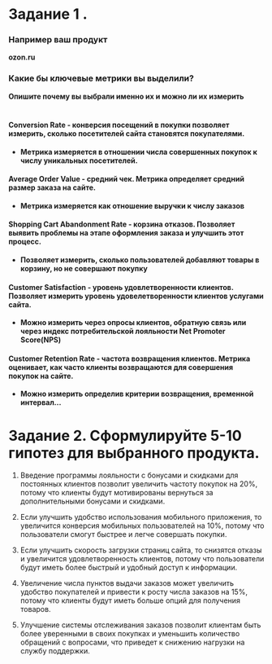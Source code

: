 # Задание 1 . 
### Например ваш продукт
**ozon.ru**
### Какие бы ключевые метрики вы выделили?
**Опишите почему вы выбрали именно их и можно ли их измерить**
#
#### Conversion Rate - конверсия посещений в покупки позволяет измерить, сколько посетителей сайта становятся покупателями. 
* **Метрика измеряется в отношении числа совершенных покупок к числу уникальных посетителей.**

#### Average Order Value - средний чек. Метрика определяет средний размер заказа на сайте. 
* **Метрика измеряется как отношение выручки к числу заказов**

#### Shopping Cart Abandonment Rate - корзина отказов. Позволяет выявить проблемы на этапе оформления заказа и улучшить этот процесс.
* **Позволяет измерить, сколько пользователей добавляют товары в корзину, но не совершают покупку**

#### Customer Satisfaction - уровень удовлетворенности клиентов. Позволяет измерить уровень удовелетворенности клиентов услугами сайта.

* **Можно измерить через опросы клиентов, обратную связь или через индекс потребительской лояльности Net Promoter Score(NPS)**

#### Customer Retention Rate - частота возвращения клиентов. Метрика оценивает, как часто клиенты возвращаются для совершения покупок на сайте.

* **Можно измерить определив критерии возвращения, временной интервал...**

##

# Задание 2. Сформулируйте 5-10 гипотез для выбранного продукта.

1. Введение программы лояльности с бонусами и скидками для постоянных клиентов позволит увеличить частоту покупок на 20%, потому что клиенты будут мотивированы вернуться за дополнительными бонусами и скидками.

2. Если улучшить удобство использования мобильного приложения, то увеличится конверсия мобильных пользователей на 10%, потому что пользователи смогут быстрее и легче совершать покупки.

3. Если улучшить скорость загрузки страниц сайта, то снизятся отказы и увеличится удовлетворенность клиентов, потому что пользователи будут иметь более быстрый и удобный доступ к информации.

4. Увеличение числа пунктов выдачи заказов может увеличить удобство покупателей и привести к росту числа заказов на 15%, потому что клиенты будут иметь больше опций для получения товаров.

5. Улучшение системы отслеживания заказов позволит клиентам быть более уверенными в своих покупках и уменьшить количество обращений с вопросами, что приведет к снижению нагрузки на службу поддержки.
